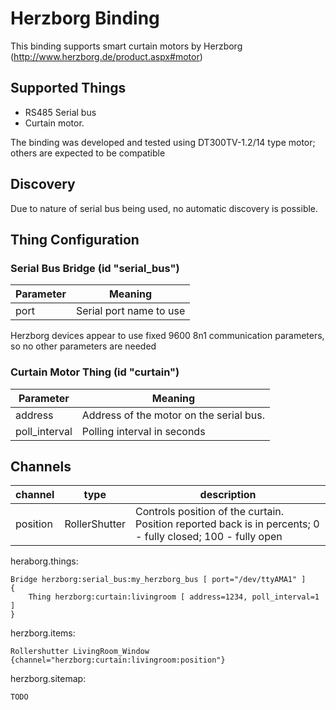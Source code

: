 # Herzborg Binding

This binding supports smart curtain motors by Herzborg (http://www.herzborg.de/product.aspx#motor)

## Supported Things

- RS485 Serial bus
- Curtain motor.

The binding was developed and tested using DT300TV-1.2/14 type motor; others are expected to be compatible

## Discovery

Due to nature of serial bus being used, no automatic discovery is possible.

## Thing Configuration

### Serial Bus Bridge (id "serial_bus")

| Parameter | Meaning                                                 |
|-----------|---------------------------------------------------------|
| port      | Serial port name to use                                 |

Herzborg devices appear to use fixed 9600 8n1 communication parameters, so no other parameters are needed

### Curtain Motor Thing (id "curtain")

| Parameter     | Meaning                                                 |
|---------------|---------------------------------------------------------|
| address       | Address of the motor on the serial bus.                 |
| poll_interval | Polling interval in seconds                             |

## Channels

| channel     | type          | description                                   |
|-------------|---------------|-----------------------------------------------|
| position    | RollerShutter | Controls position of the curtain. Position reported back is in percents; 0 - fully closed; 100 - fully open |

heraborg.things:

```
Bridge herzborg:serial_bus:my_herzborg_bus [ port="/dev/ttyAMA1" ]
{
    Thing herzborg:curtain:livingroom [ address=1234, poll_interval=1 ]
}
```

herzborg.items:

```
Rollershutter LivingRoom_Window {channel="herzborg:curtain:livingroom:position"}
```

herzborg.sitemap:

```
TODO
```
